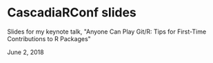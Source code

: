 # CascadiaRConf slides

Slides for my keynote talk, "Anyone Can Play Git/R: Tips for First-Time
Contributions to R Packages"

June 2, 2018

